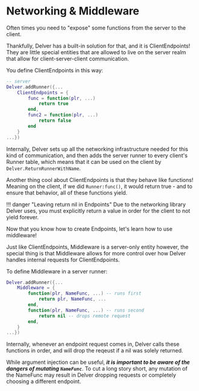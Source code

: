 # Networking & Middleware
Often times you need to "expose" some functions from the server to the client.

Thankfully, Delver has a built-in solution for that, and it is ClientEndpoints! They are little special entities that are allowed to live on the server realm that allow for client-server-client communication.

You define ClientEndpoints in this way:

```Lua
-- server
Delver.addRunner({...
    ClientEndpoints = {
        func = function(plr, ...)
            return true
        end,
        func2 = function(plr, ...)
            return false
        end
    }
...})
```

Internally, Delver sets up all the networking infrastructure needed for this kind of communication, and then adds the server runner to every client's Runner table, which means that it can be used on the client by `Delver.ReturnRunnerWithName`.

Another thing cool about ClientEndpoints is that they behave like functions! Meaning on the client, if we did `Runner:func()`, it would return true - and to ensure that behavior, all of these functions yield.

!!! danger "Leaving return nil in Endpoints"
    Due to the networking library Delver uses, you must explicitly return a value in order for the client to not yield forever.


Now that you know how to create Endpoints, let's learn how to use middleware!

Just like ClientEndpoints, Middleware is a server-only entity however, the special thing is that Middleware allows for more control over how Delver handles internal requests for ClientEndpoints.

To define Middleware in a server runner:

```Lua
Delver.addRunner({...
    Middleware = {
        function(plr, NameFunc, ...) -- runs first
            return plr, NameFunc, ...
        end, 
        function(plr, NameFunc, ...) -- runs second
            return nil -- drops remote request
        end,
    }
...})
```

Internally, whenever an endpoint request comes in, Delver calls these functions in order, and will drop the reqeust if a nil was solely returned.

While argument injection can be useful, ***it is important to be aware of the dangers of mutating `NameFunc`***. To cut a long story short, any mutation of the NameFunc may result in Delver dropping requests or completely choosing a different endpoint.